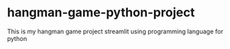# hangman-game-python-project
This is my hangman game project streamlit using programming language for python
